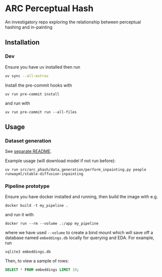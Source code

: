 # ARC Perceptual Hash

An investigatory repo exploring the relationship between perceptual hashing and in-painting

## Installation

### Dev

Ensure you have uv installed then run

```bash
uv sync --all-extras
```

Install the pre-commit hooks with

```shell
uv run pre-commit install
```

and run with

```shell
uv run pre-commit run --all-files
```

## Usage

### Dataset generation

See [separate README](src/arc_phash/data_generation/README.md).

Example usage (will download model if not run before):

```shell
uv run src/arc_phash/data_generation/perform_inpainting.py people runwayml/stable-diffusion-inpainting
```

### Pipeline prototype

Ensure you have docker installed and running, then build the image with e.g.

```shell
docker build -t my_pipeline .
```

and run it with

```shell
docker run --rm --volume .:/app my_pipeline
```

where we have used `--volume` to create a bind mount which will save off a database named `embeddings.db` locally for querying and EDA. For example, run

```shell
sqlite3 embeddings.db
```

Then, to view a sample of rows:

```sql
SELECT * FROM embeddings LIMIT 10;
```

